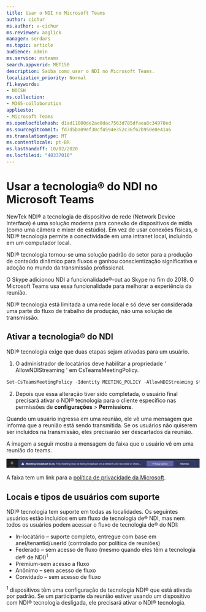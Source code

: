 ```yaml
---
title: Usar o NDI no Microsoft Teams
author: cichur
ms.author: v-cichur
ms.reviewer: aaglick
manager: serdars
ms.topic: article
audience: admin
ms.service: msteams
search.appverid: MET150
description: Saiba como usar o NDI no Microsoft Teams.
localization_priority: Normal
f1.keywords:
- NOCSH
ms.collection:
- M365-collaboration
appliesto:
- Microsoft Teams
ms.openlocfilehash: d1ad11000de2ae0dac7563d785dfaea8c34978ed
ms.sourcegitcommit: fd7d5ba09ef30cf4594e352c36f62b950e0e41a6
ms.translationtype: MT
ms.contentlocale: pt-BR
ms.lasthandoff: 10/02/2020
ms.locfileid: "48337010"
---
```

# <a name="use-ndi-technology-in-microsoft-teams"></a>Usar a tecnologia® do NDI no Microsoft Teams

 NewTek NDI® a tecnologia de dispositivo de rede (Network Device Interface) é uma solução moderna para conexão de dispositivos de mídia (como uma câmera e mixer de estúdio). Em vez de usar conexões físicas, o NDI® tecnologia permite a conectividade em uma intranet local, incluindo em um computador local.

NDI® tecnologia tornou-se uma solução padrão do setor para a produção de conteúdo dinâmico para fluxos e ganhou conscientização significativa e adoção no mundo da transmissão profissional.

O Skype adicionou NDI a funcionalidade®-out ao Skype no fim do 2018. O Microsoft Teams usa essa funcionalidade para melhorar a experiência da reunião.

NDI® tecnologia está limitada a uma rede local e só deve ser considerada uma parte do fluxo de trabalho de produção, não uma solução de transmissão.

## <a name="turn-on-ndi-technology"></a>Ativar a tecnologia® do NDI

NDI® tecnologia exige que duas etapas sejam ativadas para um usuário.

1. O administrador de locatários deve habilitar a propriedade ' AllowNDIStreaming ' em CsTeamsMeetingPolicy.

```PowerShell
Set-CsTeamsMeetingPolicy -Identity MEETING_POLICY -AllowNDIStreaming $true
```

2. Depois que essa alteração tiver sido completada, o usuário final precisará ativar o NDI® tecnologia para o cliente específico nas permissões de **configurações**  >  **Permissions**.

Quando um usuário ingressa em uma reunião, ele vê uma mensagem que informa que a reunião está sendo transmitida. Se os usuários não quiserem ser incluídos na transmissão, eles precisarão ser descartados da reunião.

A imagem a seguir mostra a mensagem de faixa que o usuário vê em uma reunião do teams.

![Ele NDI® faixa de tecnologia que é exibida em uma reunião de equipe.](media/NDI-disclosure.png)

A faixa tem um link para a [política de privacidade da Microsoft](https://aka.ms/teamsprivacy).

## <a name="supported-locales-and-user-types"></a>Locais e tipos de usuários com suporte

NDI® tecnologia tem suporte em todas as localidades. Os seguintes usuários estão incluídos em um fluxo de tecnologia de® NDI, mas nem todos os usuários podem acessar o fluxo de tecnologia de® do NDI:

- In-locatário – suporte completo, entregue com base em anel/tenantid/userId (controlado por política de reuniões)
- Federado – sem acesso de fluxo (mesmo quando eles têm a tecnologia de® de NDI)<sup>1</sup>
- Premium-sem acesso a fluxo
- Anônimo – sem acesso de fluxo
- Convidado – sem acesso de fluxo  

<sup>1</sup> dispositivos têm uma configuração de tecnologia NDI® que está ativada por padrão. Se um participante da reunião estiver usando um dispositivo com NDI® tecnologia desligada, ele precisará ativar o NDI® tecnologia.
